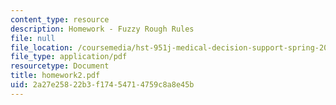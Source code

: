 ```yaml
---
content_type: resource
description: Homework - Fuzzy Rough Rules
file: null
file_location: /coursemedia/hst-951j-medical-decision-support-spring-2003/2a27e25822b3f17454714759c8a8e45b_homework2.pdf
file_type: application/pdf
resourcetype: Document
title: homework2.pdf
uid: 2a27e258-22b3-f174-5471-4759c8a8e45b
---
```

